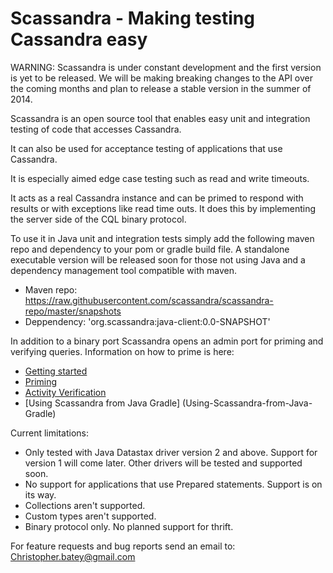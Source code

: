 # Scassandra - Making testing Cassandra easy

WARNING: Scassandra is under constant development and the first version is yet to be released. We will be making breaking changes to the API over the coming months and plan to release a stable version in the summer of 2014.

Scassandra is an open source tool that enables easy unit and integration testing of code that accesses Cassandra. 

It can also be used for acceptance testing of applications that use Cassandra. 

It is especially aimed edge case testing such as read and write timeouts.

It acts as a real Cassandra instance and can be primed to respond with results or with exceptions like read time outs. It does this by implementing the server side of the CQL binary protocol.

To use it in Java unit and integration tests simply add the following maven repo and dependency to your pom or gradle build file. A standalone executable version will be released soon for those not using Java and a dependency management tool compatible with maven.
* Maven repo: https://raw.githubusercontent.com/scassandra/scassandra-repo/master/snapshots
*   Deppendency: 'org.scassandra:java-client:0.0-SNAPSHOT'

In addition to a binary port Scassandra opens an admin port for priming and verifying queries. Information on how to prime is here:

* [Getting started](https://github.com/scassandra/scassandra-server/wiki/Getting-Started)
* [Priming](https://github.com/scassandra/scassandra-server/wiki/Priming)
* [Activity Verification](https://github.com/scassandra/scassandra-server/wiki/Activity-Verification)
* [Using Scassandra from Java Gradle] (Using-Scassandra-from-Java-Gradle)

Current limitations:
* Only tested with Java Datastax driver version 2 and above. Support for version 1 will come later. Other drivers will be tested and supported soon. 
* No support for applications that use Prepared statements. Support is on its way.
* Collections aren't supported.
* Custom types aren't supported.
* Binary protocol only. No planned support for thrift.

For feature requests and bug reports send an email to: Christopher.batey@gmail.com


